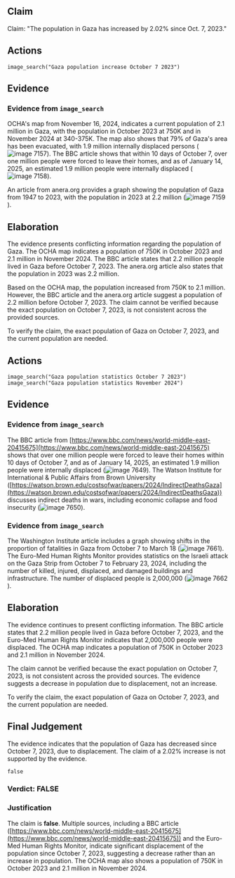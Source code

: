 ## Claim
Claim: "The population in Gaza has increased by 2.02% since Oct. 7, 2023."

## Actions
```
image_search("Gaza population increase October 7 2023")
```

## Evidence
### Evidence from `image_search`
OCHA's map from November 16, 2024, indicates a current population of 2.1 million in Gaza, with the population in October 2023 at 750K and in November 2024 at 340-375K. The map also shows that 79% of Gaza's area has been evacuated, with 1.9 million internally displaced persons (![image 7157](media/2025-08-29_21-17-1756502245-690626.jpg)). The BBC article shows that within 10 days of October 7, over one million people were forced to leave their homes, and as of January 14, 2025, an estimated 1.9 million people were internally displaced (![image 7158](media/2025-08-29_21-17-1756502245-872164.jpg)).

An article from anera.org provides a graph showing the population of Gaza from 1947 to 2023, with the population in 2023 at 2.2 million (![image 7159](media/2025-08-29_21-17-1756502246-210502.jpg)).


## Elaboration
The evidence presents conflicting information regarding the population of Gaza. The OCHA map indicates a population of 750K in October 2023 and 2.1 million in November 2024. The BBC article states that 2.2 million people lived in Gaza before October 7, 2023. The anera.org article also states that the population in 2023 was 2.2 million.

Based on the OCHA map, the population increased from 750K to 2.1 million. However, the BBC article and the anera.org article suggest a population of 2.2 million before October 7, 2023. The claim cannot be verified because the exact population on October 7, 2023, is not consistent across the provided sources.

To verify the claim, the exact population of Gaza on October 7, 2023, and the current population are needed.


## Actions
```
image_search("Gaza population statistics October 7 2023")
image_search("Gaza population statistics November 2024")
```

## Evidence
### Evidence from `image_search`
The BBC article from [https://www.bbc.com/news/world-middle-east-20415675](https://www.bbc.com/news/world-middle-east-20415675) shows that over one million people were forced to leave their homes within 10 days of October 7, and as of January 14, 2025, an estimated 1.9 million people were internally displaced (![image 7649](media/2025-08-29_21-58-1756504728-846257.jpg)). The Watson Institute for International & Public Affairs from Brown University ([https://watson.brown.edu/costsofwar/papers/2024/IndirectDeathsGaza](https://watson.brown.edu/costsofwar/papers/2024/IndirectDeathsGaza)) discusses indirect deaths in wars, including economic collapse and food insecurity (![image 7650](media/2025-08-29_21-58-1756504729-815131.jpg)).


### Evidence from `image_search`
The Washington Institute article includes a graph showing shifts in the proportion of fatalities in Gaza from October 7 to March 18 (![image 7661](media/2025-08-29_21-58-1756504737-545143.jpg)). The Euro-Med Human Rights Monitor provides statistics on the Israeli attack on the Gaza Strip from October 7 to February 23, 2024, including the number of killed, injured, displaced, and damaged buildings and infrastructure. The number of displaced people is 2,000,000 (![image 7662](media/2025-08-29_21-58-1756504739-294923.jpg)).


## Elaboration
The evidence continues to present conflicting information. The BBC article states that 2.2 million people lived in Gaza before October 7, 2023, and the Euro-Med Human Rights Monitor indicates that 2,000,000 people were displaced. The OCHA map indicates a population of 750K in October 2023 and 2.1 million in November 2024.

The claim cannot be verified because the exact population on October 7, 2023, is not consistent across the provided sources. The evidence suggests a decrease in population due to displacement, not an increase.

To verify the claim, the exact population of Gaza on October 7, 2023, and the current population are needed.


## Final Judgement
The evidence indicates that the population of Gaza has decreased since October 7, 2023, due to displacement. The claim of a 2.02% increase is not supported by the evidence.

`false`

### Verdict: FALSE

### Justification
The claim is **false**. Multiple sources, including a BBC article ([https://www.bbc.com/news/world-middle-east-20415675](https://www.bbc.com/news/world-middle-east-20415675)) and the Euro-Med Human Rights Monitor, indicate significant displacement of the population since October 7, 2023, suggesting a decrease rather than an increase in population. The OCHA map also shows a population of 750K in October 2023 and 2.1 million in November 2024.
